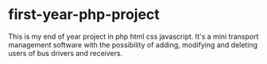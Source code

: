 # first-year-php-project

This is my end of year project in php html css javascript.
It's a mini transport management software with the possibility of adding, modifying and deleting users of bus drivers and receivers.
